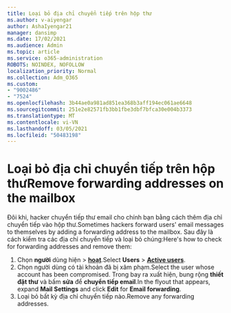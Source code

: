 ```yaml
---
title: Loại bỏ địa chỉ chuyển tiếp trên hộp thư
ms.author: v-aiyengar
author: AshaIyengar21
manager: dansimp
ms.date: 17/02/2021
ms.audience: Admin
ms.topic: article
ms.service: o365-administration
ROBOTS: NOINDEX, NOFOLLOW
localization_priority: Normal
ms.collection: Adm_O365
ms.custom:
- "9002486"
- "7524"
ms.openlocfilehash: 3b44ae0a981ad851ea368b3aff194ec061ae6648
ms.sourcegitcommit: 251e2e82571fb3bb1fbe3dbf7bfca30e004b3373
ms.translationtype: MT
ms.contentlocale: vi-VN
ms.lasthandoff: 03/05/2021
ms.locfileid: "50483198"
---
```

# <a name="remove-forwarding-addresses-on-the-mailbox"></a><span data-ttu-id="52b10-102">Loại bỏ địa chỉ chuyển tiếp trên hộp thư</span><span class="sxs-lookup"><span data-stu-id="52b10-102">Remove forwarding addresses on the mailbox</span></span>

<span data-ttu-id="52b10-103">Đôi khi, hacker chuyển tiếp thư email cho chính bạn bằng cách thêm địa chỉ chuyển tiếp vào hộp thư.</span><span class="sxs-lookup"><span data-stu-id="52b10-103">Sometimes hackers forward users' email messages to themselves by adding a forwarding address to the mailbox.</span></span> <span data-ttu-id="52b10-104">Sau đây là cách kiểm tra các địa chỉ chuyển tiếp và loại bỏ chúng:</span><span class="sxs-lookup"><span data-stu-id="52b10-104">Here's how to check for forwarding addresses and remove them:</span></span>

1. <span data-ttu-id="52b10-105">Chọn **người** dùng hiện  >  **[hoạt](https://go.microsoft.com/fwlink/p/?linkid=834822)**.</span><span class="sxs-lookup"><span data-stu-id="52b10-105">Select **Users** > **[Active users](https://go.microsoft.com/fwlink/p/?linkid=834822)**.</span></span>
1. <span data-ttu-id="52b10-106">Chọn người dùng có tài khoản đã bị xâm phạm.</span><span class="sxs-lookup"><span data-stu-id="52b10-106">Select the user whose account has been compromised.</span></span> <span data-ttu-id="52b10-107">Trong bay ra xuất hiện, bung rộng **thiết đặt thư** và bấm **sửa** để **chuyển tiếp email**.</span><span class="sxs-lookup"><span data-stu-id="52b10-107">In the flyout that appears, expand **Mail Settings** and click **Edit** for **Email forwarding**.</span></span>
1. <span data-ttu-id="52b10-108">Loại bỏ bất kỳ địa chỉ chuyển tiếp nào.</span><span class="sxs-lookup"><span data-stu-id="52b10-108">Remove any forwarding addresses.</span></span>
